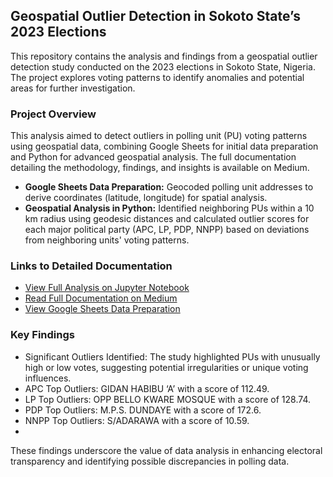 ## Geospatial Outlier Detection in Sokoto State’s 2023 Elections
This repository contains the analysis and findings from a geospatial outlier detection study conducted on the 2023 elections in Sokoto State, Nigeria. The project explores voting patterns to identify anomalies and potential areas for further investigation.

### Project Overview
This analysis aimed to detect outliers in polling unit (PU) voting patterns using geospatial data, combining Google Sheets for initial data preparation and Python for advanced geospatial analysis. The full documentation detailing the methodology, findings, and insights is available on Medium.

- **Google Sheets Data Preparation:** Geocoded polling unit addresses to derive coordinates (latitude, longitude) for spatial analysis.
- **Geospatial Analysis in Python:** Identified neighboring PUs within a 10 km radius using geodesic distances and calculated outlier scores for each major political party (APC, LP, PDP, NNPP) based on deviations from neighboring units' voting patterns.

### Links to Detailed Documentation
- [View Full Analysis on Jupyter Notebook](file:///C:/Users/Kabeera/Downloads/SOKOTO%20Election%20Analysis%20(1).html)
- [Read Full Documentation on Medium](https://medium.com/@kabirabusari/geospatial-outlier-detection-in-sokoto-states-2023-elections-40dfb6c6c645)
- [View Google Sheets Data Preparation](https://docs.google.com/spreadsheets/d/1Hg0Ej0GWhARuwYbLwLJXePIE7FLlmIlsxI1W9_MjKI4/edit?usp=sharing)

### Key Findings
- Significant Outliers Identified: The study highlighted PUs with unusually high or low votes, suggesting potential irregularities or unique voting influences.
- APC Top Outliers: GIDAN HABIBU ‘A’ with a score of 112.49.
- LP Top Outliers: OPP BELLO KWARE MOSQUE with a score of 128.74.
- PDP Top Outliers: M.P.S. DUNDAYE with a score of 172.6.
- NNPP Top Outliers: S/ADARAWA with a score of 10.59.
- 
These findings underscore the value of data analysis in enhancing electoral transparency and identifying possible discrepancies in polling data.
